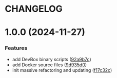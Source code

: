 # CHANGELOG

# 1.0.0 (2024-11-27)


### Features

* add DevBox binary scripts ([92a9b7c](https://github.com/seantrane/devbox/commit/92a9b7cabd4abaf09605cd5f0727ff06b42d9284))
* add Docker source files ([9d935d0](https://github.com/seantrane/devbox/commit/9d935d0510b23df3466370633c7cf6465850126a))
* init massive refactoring and updating ([f17c32c](https://github.com/seantrane/devbox/commit/f17c32c84a126c8039633ef37f1bf60ab3874059))
